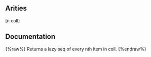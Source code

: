 ## Arities
[n coll]

## Documentation
{%raw%}
Returns a lazy seq of every nth item in coll.
{%endraw%}

